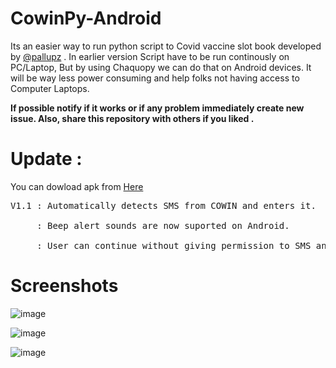 # CowinPy-Android

Its an easier way to run python script to Covid vaccine slot book developed by [@pallupz](https://github.com/pallupz/covid-vaccine-booking) . In earlier version Script have to be run continously on PC/Laptop, But by using Chaquopy we can do that on Android devices. It will be way less power consuming and help folks not having access to Computer Laptops.

**If possible notify if it works or if any problem immediately create new issue. Also, share this repository with others if you liked .**



# Update : 
You can dowload apk from [Here](https://github.com/Vishvajeet590/CowinPy-Andy/blob/master/APK/CowinPy.apk)<br />
<pre>
V1.1 : Automatically detects SMS from COWIN and enters it.<br />
     : Beep alert sounds are now suported on Android.<br />
     : User can continue without giving permission to SMS and type OTP manually.
</pre>
# Screenshots

![image](https://user-images.githubusercontent.com/42716731/120796719-c8b48600-c558-11eb-89d1-d325ae77bfec.png)



![image](https://user-images.githubusercontent.com/42716731/120796625-a6bb0380-c558-11eb-9faa-e7d084eb01cc.png)



![image](https://user-images.githubusercontent.com/42716731/120796764-d702a200-c558-11eb-8045-1a40ed26c965.png)

